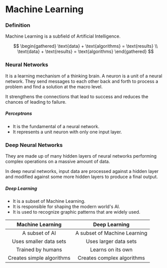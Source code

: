 # Machine Learning

### Definition

Machine Learning is a subfield of Artificial Intelligence.

$$
\begin{gathered}
\text{data} + \text{algorithms} = \text{results} \\
\text{data} + \text{results} = \text{algorithms}
\end{gathered}
$$

### Neural Networks

It is a learning mechanism of a thinking brain. A neuron is a unit of a neural
network. They send messages to each other back and forth to process a problem
and find a solution at the macro level.

It strengthens the connections that lead to success and reduces the chances
of leading to failure.

##### Perceptrons

-   It is the fundamental of a neural network.
-   It represents a unit neuron with only one input layer.

### Deep Neural Networks

They are made up of many hidden layers of neural networks performing
complex operations on a massive amount of data.

In deep neural networks, input data are processed against a hidden layer and
modified against some more hidden layers to produce a final output.

##### Deep Learning

-   It is a subset of Machine Learning.
-   It is responsible for shaping the modern world's AI.
-   It is used to recognize graphic patterns that are widely used.

|     Machine Learning      |        Deep Learning         |
| :-----------------------: | :--------------------------: |
|      A subset of AI       | A subset of Machine Learning |
|  Uses smaller data sets   |    Uses larger data sets     |
|     Trained by humans     |      Learns on its own       |
| Creates simple algorithms |  Creates complex algorithms  |
